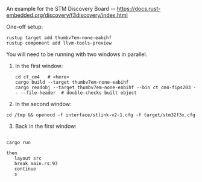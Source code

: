 An example for the STM Discovery Board -- https://docs.rust-embedded.org/discovery/f3discovery/index.html

One-off setup:

~~~
rustup target add thumbv7em-none-eabihf
rustup component add llvm-tools-preview
~~~

You will need to be running with two windows in parallel.

1. In the first window:

   ~~~
   cd ct_cm4   # <here>
   cargo build --target thumbv7em-none-eabihf
   cargo readobj --target thumbv7em-none-eabihf --bin ct_cm4-fips203 -- --file-header  # double-checks built object
   ~~~

2. In the second window:

~~~
cd /tmp && openocd -f interface/stlink-v2-1.cfg -f target/stm32f3x.cfg
~~~

3. Back in the first window:

~~~

cargo run

then
   layout src
   break main.rs:93
   continue
   s
~~~
